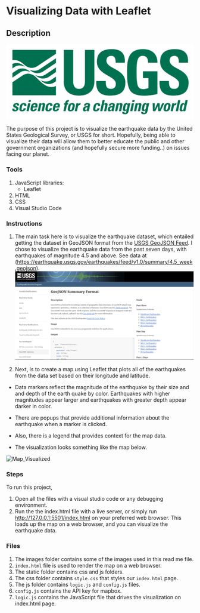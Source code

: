 # Visualizing Data with Leaflet

## Description

![1-Logo](Images/1-Logo.png)

The purpose of this project is to visualize the earthquake data by the United States Geological Survey, or USGS for short. Hopefully, being able to visualize their data will allow them to better educate the public and other government organizations (and hopefully secure more funding..) on issues facing our planet.

### Tools
1. JavaScript libraries:
   -  Leaflet
2. HTML
3. CSS
4. Visual Studio Code

### Instructions
1. The main task here is to visualize the earthquake dataset, which entailed getting the dataset in GeoJSON format from the [USGS GeoJSON Feed](http://earthquake.usgs.gov/earthquakes/feed/v1.0/geojson.php). I chose to visualize the earthquake data from the past seven days, with earthquakes of magnitude 4.5 and above. See data at (https://earthquake.usgs.gov/earthquakes/feed/v1.0/summary/4.5_week.geojson).
   ![3-Data](Images/3-Data.png)
   
2.   Next, is to create a map using Leaflet that plots all of the earthquakes from the data set based on their longitude and latitude.

   * Data markers reflect the magnitude of the earthquake by their size and and depth of the earth quake by color. Earthquakes with higher magnitudes appear larger and earthquakes with greater depth appear darker in color.

   * There are popups that provide additional information about the earthquake when a marker is clicked.

   * Also, there is a legend that provides context for the map data.

   * The visualization looks something like the map below.

![Map_Visualized](https://user-images.githubusercontent.com/71471355/116599141-ee5cc880-a8e4-11eb-9d1f-8b0351203f45.jpg)


### Steps
To run this project,
1. Open all the files with a visual studio code or any debugging environment.
2. Run the the index.html file with a live server, or simply run http://127.0.0.1:5501/index.html on your preferred web browser. This loads up the map on a web browser, and you can visualize the earthquake data.

### Files
1. The images folder contains some of the images used in this read me file.
2. `index.html` file is used to render the map on a web browser.
3. The static folder contains css and js folders.
4. The css folder contains `style.css` that styles our `index.html` page.
5. The js folder contains `logic.js` and `config.js` files.
6. `config.js` contains the API key for mapbox.
7. `logic.js` contains the JavaScript file that drives the visualization on index.html page.
